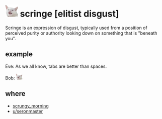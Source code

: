 # <img src="scringe.png" width=40/> scringe [elitist disgust]

Scringe is an expression of disgust, typically used from a position of perceived
purity or authority looking down on something that is "beneath you".

## example

Eve: As we all know, tabs are better than spaces.

Bob: <img src="scringe.png" width=20/>

## where

- [scrungy_morning](https://www.reddit.com/r/scrungycats/comments/dejj6i/scrungy_morning/)
- [u/seronmaster](https://www.reddit.com/u/seronmaster)
